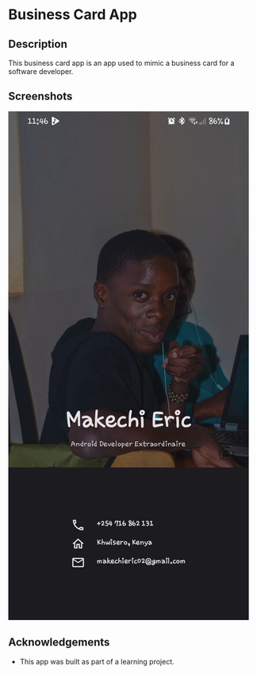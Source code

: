 # Business Card App

## Description
This business card app is an app used to mimic a business card for a software developer.

## Screenshots
![Screenshot](/screenshots/Screenshot_20240524-114617_Business%20Card%20App.jpg)

## Acknowledgements
- This app was built as part of a learning project.
